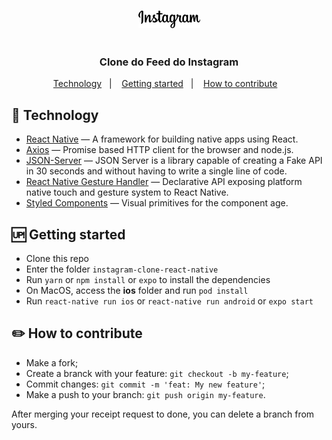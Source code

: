 <h3 align="center">
    <img src="./src/assets/logo.png" alt="Instagram" />
    <br/> <br/> <br/>
	Clone do Feed do Instagram  
</h3>

<p align="center">
    <a href="#rocket-technology">Technology</a>&nbsp;&nbsp;&nbsp;|&nbsp;&nbsp;&nbsp;
    <a href="#up-getting-started">Getting started</a>&nbsp;&nbsp;&nbsp;|&nbsp;&nbsp;&nbsp;
    <a href="#pencil2-how-to-contribute">How to contribute</a>&nbsp;&nbsp;&nbsp;
</p>

## [](#technology):rocket: Technology
-  <a href="https://reactnative.dev/">React Native</a> — A framework for building native apps using React.
-  <a href="https://github.com/axios/axios">Axios</a> — Promise based HTTP client for the browser and node.js. 
-  <a href="https://github.com/typicode/json-server">JSON-Server</a> — JSON Server is a library capable of creating a Fake API in 30 seconds and without having to write a single line of code.
-  <a href="https://github.com/software-mansion/react-native-gesture-handler">React Native Gesture Handler</a> — Declarative API exposing platform native touch and gesture system to React Native.
-  <a href="https://styled-components.com/">Styled Components</a> — Visual primitives for the component age.

## [](#getting-started):up: Getting started

-  Clone this repo
-  Enter the folder `instagram-clone-react-native`
-  Run `yarn` or `npm install` or `expo` to install the dependencies
-  On MacOS, access the <b>ios</b> folder and run `pod install`
-  Run `react-native run ios` or `react-native run android` or `expo start`

## [](#how-to-contribute):pencil2: How to contribute

-   Make a fork;
-   Create a branck with your feature:  `git checkout -b my-feature`;
-   Commit changes:  `git commit -m 'feat: My new feature'`;
-   Make a push to your branch:  `git push origin my-feature`.

After merging your receipt request to done, you can delete a branch from yours.
